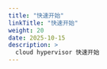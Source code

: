 ```yaml
---
title: "快速开始"
linkTitle: "快速开始"
weight: 20
date: 2025-10-15
description: >
  cloud hypervisor 快速开始
---
```










